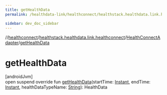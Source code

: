 ```yaml
---
title: getHealthData
permalink: /healthdata-link/healthconnect/healthstack.healthdata.link.healthconnect/-health-connect-adapter/get-health-data.html

sidebar: dev_doc_sidebar
---
```

//[healthconnect](../../../index.html)/[healthstack.healthdata.link.healthconnect](../index.html)/[HealthConnectAdapter](index.html)/[getHealthData](get-health-data.html)



# getHealthData



[androidJvm]\
open suspend override fun [getHealthData](get-health-data.html)(startTime: [Instant](https://developer.android.com/reference/kotlin/java/time/Instant.html), endTime: [Instant](https://developer.android.com/reference/kotlin/java/time/Instant.html), healthDataTypeName: [String](https://kotlinlang.org/api/latest/jvm/stdlib/kotlin/-string/index.html)): HealthData




